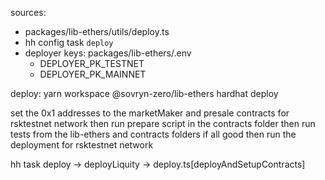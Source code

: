 sources: 
- packages/lib-ethers/utils/deploy.ts
- hh config task `deploy`
- deployer keys: packages/lib-ethers/.env
  - DEPLOYER_PK_TESTNET
  - DEPLOYER_PK_MAINNET


deploy: yarn workspace @sovryn-zero/lib-ethers hardhat deploy


set the 0x1 addresses to the marketMaker and presale contracts for rsktestnet network
then run prepare script in the contracts folder
then run tests from the lib-ethers and contracts folders
if all good then run the deployment for rsktestnet network

hh task deploy -> deployLiquity -> deploy.ts[deployAndSetupContracts]
